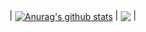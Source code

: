 | <a href="https://github.com/S1mvolxD"><img align="center" src="https://github-readme-stats.vercel.app/api?username=S1mvolxD&show_icons=true&include_all_commits=true&theme=buefy&hide_border=true" alt="Anurag's github stats" /></a> | <a href="https://github.com/S1mvolxD"><img align="center" src="https://github-readme-stats.vercel.app/api/top-langs/?username=S1mvolxD&layout=compact&theme=dark&hide_border=true" /></a> |
